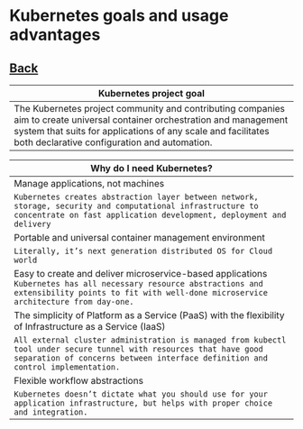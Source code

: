 # Kubernetes goals and usage advantages

## [Back](../README.md)

| Kubernetes project goal |
| ------- |
| The Kubernetes project community and contributing companies aim to create universal container orchestration and management system that suits for applications of any scale and facilitates both declarative configuration and automation.  |

| Why do I need Kubernetes? |
| ----- |
| Manage applications, not machines
`Kubernetes creates abstraction layer between network, storage, security and computational infrastructure to concentrate on fast application development, deployment and delivery` |
| Portable and universal container management environment 
  `Literally, it’s next generation distributed OS for Cloud world ` |
| Easy to create and deliver microservice-based applications `Kubernetes has all necessary resource abstractions and extensibility points to fit with well-done microservice architecture from day-one.` |
| The simplicity of Platform as a Service (PaaS) with the flexibility of Infrastructure as a Service (IaaS)
`All external cluster administration is managed from kubectl tool under secure tunnel with resources that have good separation of concerns between interface definition and control implementation.` |
| Flexible workflow abstractions
`Kubernetes doesn’t dictate what you should use for your application infrastructure, but helps with proper choice and integration.` |
